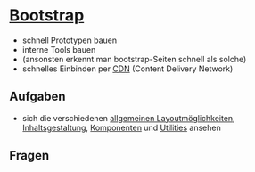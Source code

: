 # [Bootstrap](https://getbootstrap.com/)

- schnell Prototypen bauen
- interne Tools bauen
- (ansonsten erkennt man bootstrap-Seiten schnell als solche)
- schnelles Einbinden per [CDN](https://developer.mozilla.org/en-US/docs/Glossary/CDN) (Content Delivery Network)



## Aufgaben

- sich die verschiedenen [allgemeinen Layoutmöglichkeiten](https://getbootstrap.com/docs/4.4/layout/overview/), [Inhaltsgestaltung](https://getbootstrap.com/docs/4.4/content/reboot/), [Komponenten](https://getbootstrap.com/docs/4.4/components/alerts/) und [Utilities]() ansehen

## Fragen


